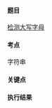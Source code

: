 #### 题目

[检测大写字母](https://leetcode.cn/problems/detect-capital/)

#### 考点

字符串

#### 关键点


#### 执行结果

